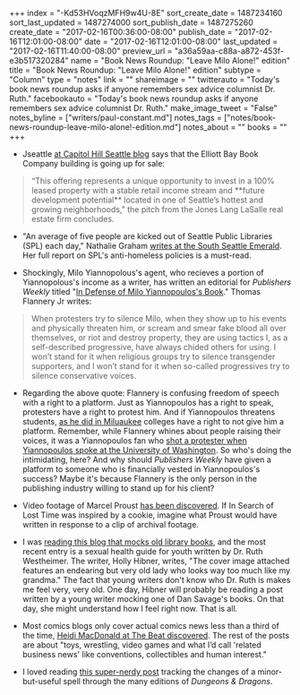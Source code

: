 +++
index = "-Kd53HVoqzMFH9w4U-8E"
sort_create_date = 1487234160
sort_last_updated = 1487274000
sort_publish_date = 1487275260
create_date = "2017-02-16T00:36:00-08:00"
publish_date = "2017-02-16T12:01:00-08:00"
date = "2017-02-16T12:01:00-08:00"
last_updated = "2017-02-16T11:40:00-08:00"
preview_url = "a36a59aa-c88a-a872-453f-e3b517320284"
name = "Book News Roundup: \"Leave Milo Alone!\" edition"
title = "Book News Roundup: \"Leave Milo Alone!\" edition"
subtype = "Column"
type = "notes"
link = ""
shareimage = ""
twitterauto = "Today's book news roundup asks if anyone remembers sex advice columnist Dr. Ruth."
facebookauto = "Today's book news roundup asks if anyone remembers sex advice columnist Dr. Ruth."
make_image_tweet = "False"
notes_byline = ["writers/paul-constant.md"]
notes_tags = ["notes/book-news-roundup-leave-milo-alone!-edition.md"]
notes_about = ""
books = ""
+++
* Jseattle [at Capitol Hill Seattle blog](http://www.seattlereviewofbooks.com/cms#/wh/content/notes) says that the Elliott Bay Book Company building is going up for sale:

<blockquote>“This offering represents a unique opportunity to invest in a 100% leased property with a stable retail income stream and **future development potential** located in one of Seattle’s hottest and growing neighborhoods,” the pitch from the Jones Lang LaSalle real estate firm concludes.</blockquote>

* "An average of five people are kicked out of Seattle Public Libraries (SPL) each day," Nathalie Graham [writes at the South Seattle Emerald](https://southseattleemerald.com/2017/02/16/seattle-public-library-rules-a-bane-to-the-homeless/). Her full report on SPL's anti-homeless policies is a must-read.

* Shockingly, Milo Yiannopolous's agent, who recieves a portion of Yiannopolous's income as a writer, has written an editorial for *Publishers Weekly* titled "[In Defense of Milo Yiannopoulos's Book](http://www.publishersweekly.com/pw/by-topic/columns-and-blogs/soapbox/article/72794-in-defense-of-milo-yiannopoulos-s-book.html)." Thomas Flannery Jr writes:

<blockquote>When protesters try to silence Milo, when they show up to his events and physically threaten him, or scream and smear fake blood all over themselves, or riot and destroy property, they are using tactics I, as a self-described progressive, have always chided others for using. I won’t stand for it when religious groups try to silence transgender supporters, and I won’t stand for it when so-called progressives try to silence conservative voices.</blockquote>

* Regarding the above quote: Flannery is confusing freedom of speech with a right to a platform. Just as Yiannopoulos has a right to speak, protesters have a right to protest him. And if Yiannopoulos threatens students, [as he did in Miluaukee](http://nymag.com/thecut/2016/12/milo-yiannopoulos-harassed-a-trans-student-at-uw-milwaukee.html) colleges have a right to not give him a platform. Remember, while Flannery whines about people raising their voices, it was a Yiannopoulos fan who [shot a protester when Yiannopoulos spoke at the University of Washington](http://www.seattletimes.com/seattle-news/crime/cellphone-of-admitted-uw-shooter-was-wiped-clean-court-records-show/). So who's doing the intimidating, here? And why should *Publishers Weekly* have given a platform to someone who is financially vested in Yiannopoulos's success? Maybe it's because Flannery is the only person in the publishing industry willing to stand up for his client?

* Video footage of Marcel Proust [has been discovered](http://www.openculture.com/2017/02/the-first-known-footage-of-marcel-proust-discovered-watch-it-online.html). If In Search of Lost Time was inspired by a cookie, imagine what Proust would have written in response to a clip of archival footage.

* I was [reading this blog that mocks old library books](http://awfullibrarybooks.net/dr-ruth-talks-to-kids/), and the most recent entry is a sexual health guide for youth written by Dr. Ruth Westheimer. The writer, Holly Hibner, writes, "The cover image attached features an endearing but very old lady who looks way too much like my grandma." The fact that young writers don't know who Dr. Ruth is makes me feel very, very old. One day, Hibner will probably be reading a post written by a young writer mocking one of Dan Savage's books. On that day, she might understand how I feel right now. That is all.

* Most comics blogs only cover actual comics news less than a third of the time, [Heidi MacDonald at The Beat discovered](http://www.comicsbeat.com/breaking-news-only-30-of-the-news-on-comics-news-sites-is-actually-about-comics/). The rest of the posts are about "toys, wrestling, video games and what I’d call 'related business news' like conventions, collectibles and human interest."

* I loved reading [this super-nerdy post](http://deltasdnd.blogspot.com/2017/02/spells-through-ages-unseen-servant-and.html) tracking the changes of a minor-but-useful spell through the many editions of *Dungeons & Dragons*.